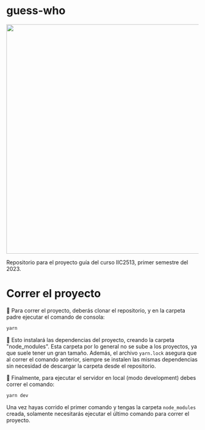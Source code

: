 # guess-who

<img src="https://i5.walmartimages.com/asr/edf072c2-5ca9-4a23-a688-3cb8e18bfd69.82c9a153fe0532eb25f80882f05ee79e.jpeg" width="600" />

Repositorio para el proyecto guía del curso IIC2513, primer semestre del 2023.

# Correr el proyecto
🧬 Para correr el proyecto, deberás clonar el repositorio, y en la carpeta padre ejecutar el comando de consola:

```bash
yarn
```

📔 Esto instalará las dependencias del proyecto, creando la carpeta "node_modules". Esta carpeta por lo general no se sube a los proyectos, ya que suele tener un gran tamaño. Además, el archivo `yarn.lock` asegura que al correr el comando anterior, siempre se instalen las mismas dependencias sin necesidad de descargar la carpeta desde el repositorio.

🚀 Finalmente, para ejecutar el servidor en local (modo development) debes correr el comando:

```bash
yarn dev
```

Una vez hayas corrido el primer comando y tengas la carpeta `node_modules` creada, solamente necesitarás ejecutar el último comando para correr el proyecto.

